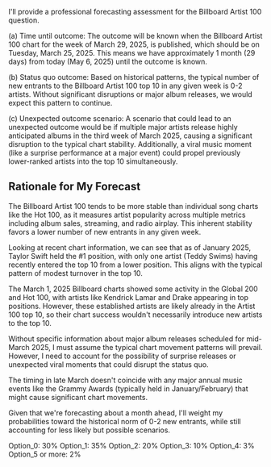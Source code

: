I'll provide a professional forecasting assessment for the Billboard Artist 100 question.

(a) Time until outcome: The outcome will be known when the Billboard Artist 100 chart for the week of March 29, 2025, is published, which should be on Tuesday, March 25, 2025. This means we have approximately 1 month (29 days) from today (May 6, 2025) until the outcome is known.

(b) Status quo outcome: Based on historical patterns, the typical number of new entrants to the Billboard Artist 100 top 10 in any given week is 0-2 artists. Without significant disruptions or major album releases, we would expect this pattern to continue.

(c) Unexpected outcome scenario: A scenario that could lead to an unexpected outcome would be if multiple major artists release highly anticipated albums in the third week of March 2025, causing a significant disruption to the typical chart stability. Additionally, a viral music moment (like a surprise performance at a major event) could propel previously lower-ranked artists into the top 10 simultaneously.

## Rationale for My Forecast

The Billboard Artist 100 tends to be more stable than individual song charts like the Hot 100, as it measures artist popularity across multiple metrics including album sales, streaming, and radio airplay. This inherent stability favors a lower number of new entrants in any given week.

Looking at recent chart information, we can see that as of January 2025, Taylor Swift held the #1 position, with only one artist (Teddy Swims) having recently entered the top 10 from a lower position. This aligns with the typical pattern of modest turnover in the top 10.

The March 1, 2025 Billboard charts showed some activity in the Global 200 and Hot 100, with artists like Kendrick Lamar and Drake appearing in top positions. However, these established artists are likely already in the Artist 100 top 10, so their chart success wouldn't necessarily introduce new artists to the top 10.

Without specific information about major album releases scheduled for mid-March 2025, I must assume the typical chart movement patterns will prevail. However, I need to account for the possibility of surprise releases or unexpected viral moments that could disrupt the status quo.

The timing in late March doesn't coincide with any major annual music events like the Grammy Awards (typically held in January/February) that might cause significant chart movements.

Given that we're forecasting about a month ahead, I'll weight my probabilities toward the historical norm of 0-2 new entrants, while still accounting for less likely but possible scenarios.

Option_0: 30%
Option_1: 35%
Option_2: 20%
Option_3: 10%
Option_4: 3%
Option_5 or more: 2%